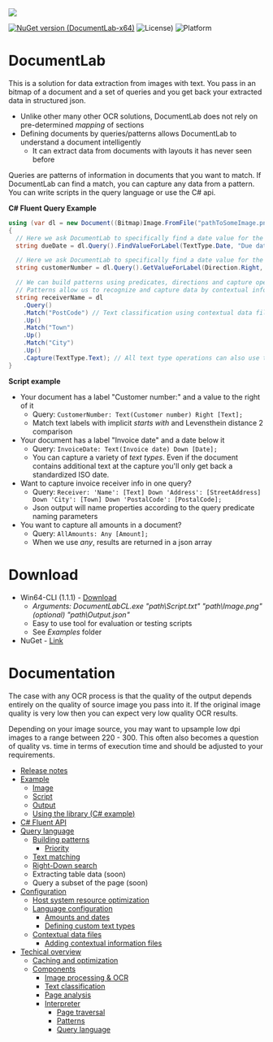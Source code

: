 <img src="https://raw.githubusercontent.com/karisigurd4/DocumentLab/master/Documentation/logo2.png" />

[![NuGet version (DocumentLab-x64)](https://img.shields.io/nuget/v/DocumentLab-x64.svg?style=flat-square)](https://www.nuget.org/packages/DocumentLab-x64/1.1.0) ![License)](https://img.shields.io/github/license/karisigurd4/DocumentLab) ![Platform](https://img.shields.io/badge/platform-win--64-green)

# DocumentLab
This is a solution for data extraction from images with text. You pass in an bitmap of a document and a set of queries and you get back your extracted data in structured json. 

* Unlike other many other OCR solutions, DocumentLab does not rely on pre-determined *mapping* of sections 
* Defining documents by queries/patterns allows DocumentLab to understand a document intelligently
  * It can extract data from documents with layouts it has never seen before 

Queries are patterns of information in documents that you want to match. If DocumentLab can find a match, you can capture any data from a pattern. You can write scripts in the query language or use the C# api.

**C# Fluent Query Example**
```C#
using (var dl = new Document((Bitmap)Image.FromFile("pathToSomeImage.png")))
{
  // Here we ask DocumentLab to specifically find a date value for the specified possible labels
  string dueDate = dl.Query().FindValueForLabel(TextType.Date, "Due date", "Payment date");

  // Here we ask DocumentLab to specifically find a date value for the specified label in a specific direction 
  string customerNumber = dl.Query().GetValueForLabel(Direction.Right, "Customer number");

  // We can build patterns using predicates, directions and capture operations that return the value matched in the document
  // Patterns allow us to recognize and capture data by contextual information, i.e., how we'd read for example receiver information from an invoice
  string receiverName = dl
    .Query()
    .Match("PostCode") // Text classification using contextual data files can be referenced by string
    .Up()
    .Match("Town")
    .Up()
    .Match("City")
    .Up()
    .Capture(TextType.Text); // All text type operations can also use the statically defined text type enum
} 
```

**Script example**
* Your document has a label "Customer number:" and a value to the right of it
  * Query: ```CustomerNumber: Text(Customer number) Right [Text];```
  * Match text labels with implicit *starts with* and Levensthein distance 2 comparison
* Your document has a label "Invoice date" and a date below it
  * Query: ```InvoiceDate: Text(Invoice date) Down [Date];```
  * You can capture a variety of *text types*. Even if the document contains additional text at the capture you'll only get back a standardized ISO date. 
* Want to capture invoice receiver info in one query?
  * Query: ```Receiver: 'Name': [Text] Down 'Address': [StreetAddress] Down 'City': [Town] Down 'PostalCode': [PostalCode];```
  * Json output will name properties according to the query predicate naming parameters
* You want to capture all amounts in a document?
  * Query: ```AllAmounts: Any [Amount];```
  * When we use *any*, results are returned in a json array

# Download 

* Win64-CLI (1.1.1) - [Download](https://github.com/karisigurd4/DocumentLab/raw/master/bin/DocumentLabCL-Win64.zip)
  * *Arguments: DocumentLabCL.exe "path\Script.txt" "path\Image.png" (optional) "path\Output.json"*
  * Easy to use tool for evaluation or testing scripts
  * See *Examples* folder
* NuGet - [Link](https://www.nuget.org/packages/DocumentLab-x64/)
  
# Documentation
The case with any OCR process is that the quality of the output depends entirely on the quality of source image you pass into it. If the original image quality is very low then you can expect very low quality OCR results. 

Depending on your image source, you may want to upsample low dpi images to a range between 220 - 300. This often also becomes a question of quality vs. time in terms of execution time and should be adjusted to your requirements.

* [Release notes](https://github.com/karisigurd4/DocumentLab/blob/master/Documentation/RealeaseNotes.md)
* [Example](https://github.com/karisigurd4/DocumentLab/blob/master/Documentation/Examples.md)
  * [Image](https://github.com/karisigurd4/DocumentLab/blob/master/Documentation/Examples.md#image)
  * [Script](https://github.com/karisigurd4/DocumentLab/blob/master/Documentation/Examples.md#script)
  * [Output](https://github.com/karisigurd4/DocumentLab/blob/master/Documentation/Examples.md#output)
  * [Using the library (C# example)](https://github.com/karisigurd4/DocumentLab/blob/master/Documentation/Examples.md#using-the-library)
* [C# Fluent API](https://github.com/karisigurd4/DocumentLab/blob/master/Documentation/FluentDocumentLab.md) 
* [Query language](https://github.com/karisigurd4/DocumentLab/blob/master/Documentation/QueryLanguage.md)
  * [Building patterns](https://github.com/karisigurd4/DocumentLab/blob/master/Documentation/QueryLanguage.md#building-patterns)
    * [Priority](https://github.com/karisigurd4/DocumentLab/blob/master/Documentation/QueryLanguage.md#priority)
  * [Text matching](https://github.com/karisigurd4/DocumentLab/blob/master/Documentation/QueryLanguage.md#text-matching)
  * [Right-Down search](https://github.com/karisigurd4/DocumentLab/blob/master/Documentation/QueryLanguage.md#right-down-search)
  * Extracting table data (soon)
  * Query a subset of the page (soon)
* [Configuration](https://github.com/karisigurd4/DocumentLab/blob/master/Documentation/Configuration.md)
  * [Host system resource optimization](https://github.com/karisigurd4/DocumentLab/blob/master/Documentation/Configuration.md#host-system-resource-optimization) 
  * [Language configuration](https://github.com/karisigurd4/DocumentLab/blob/master/Documentation/Configuration.md#language-configuration)
    * [Amounts and dates](https://github.com/karisigurd4/DocumentLab/blob/master/Documentation/Configuration.md#amounts-and-dates)
    * [Defining custom text types](https://github.com/karisigurd4/DocumentLab/blob/master/Documentation/Configuration.md#defining-custom-text-types)
  * [Contextual data files](https://github.com/karisigurd4/DocumentLab/blob/master/Documentation/Configuration.md#contextual-data-files)
    * [Adding contextual information files](https://github.com/karisigurd4/DocumentLab/blob/master/Documentation/Configuration.md#adding-contextual-information-files)
* [Techical overview](https://github.com/karisigurd4/DocumentLab/blob/master/Documentation/Overview.md)
  * [Caching and optimization](https://github.com/karisigurd4/DocumentLab/blob/master/Documentation/Overview.md#coaching-and-optimization)
  * [Components](https://github.com/karisigurd4/DocumentLab/blob/master/Documentation/Overview.md#components)
    * [Image processing & OCR](https://github.com/karisigurd4/DocumentLab/blob/master/Documentation/Overview.md#image-processing-&-ocr)
    * [Text classification](https://github.com/karisigurd4/DocumentLab/blob/master/Documentation/Overview.md#text-classification)
    * [Page analysis](https://github.com/karisigurd4/DocumentLab/blob/master/Documentation/Overview.md#page-analysis)
    * [Interpreter](https://github.com/karisigurd4/DocumentLab/blob/master/Documentation/Overview.md#interpreter)
      * [Page traversal](https://github.com/karisigurd4/DocumentLab/blob/master/Documentation/Overview.md#page-traversal)
      * [Patterns](https://github.com/karisigurd4/DocumentLab/blob/master/Documentation/Overview.md#patterns)
      * [Query language](https://github.com/karisigurd4/DocumentLab/blob/master/Documentation/Overview.md#query-language)
